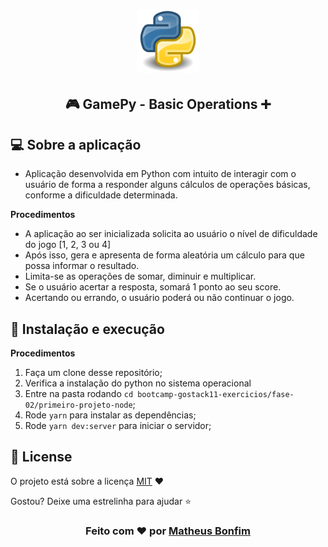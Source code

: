 <h1 align="center">
  <img alt="automato" src=".github/python.png" width="20%"/>
</h1>

<h2 align="center">
  🎮 GamePy - Basic Operations ➕  
</h2>

<!-- Tópicos -->

## 💻 Sobre a aplicação
- Aplicação desenvolvida em Python com intuito de interagir com o usuário de forma a responder alguns cálculos de operações básicas, conforme a dificuldade determinada.

<p><strong>Procedimentos</strong></p>

- A aplicação ao ser inicializada solicita ao usuário o nível de dificuldade do jogo [1, 2, 3 ou 4]
- Após isso, gera e apresenta de forma aleatória um cálculo para que possa informar o resultado.
- Limita-se as operações de somar, diminuir e multiplicar.
- Se o usuário acertar a resposta, somará 1 ponto ao seu score.
- Acertando ou errando, o usuário poderá ou não continuar o jogo.

## 🚀 Instalação e execução

 <p><strong>Procedimentos</strong></p>

1. Faça um clone desse repositório;
2. Verifica a instalação do python no sistema operacional
2. Entre na pasta rodando `cd bootcamp-gostack11-exercicios/fase-02/primeiro-projeto-node`;
3. Rode `yarn` para instalar as dependências;
4. Rode `yarn dev:server` para iniciar o servidor;


## :memo: License

O projeto está sobre a licença [MIT](./LICENSE) ❤️ 

Gostou? Deixe uma estrelinha para ajudar ⭐

<!-- Mensagem final -->
<h3 align="center">
Feito com ❤️ por <a href="https://www.linkedin.com/in/matheus-de-farias-bonfim-448667169/">Matheus Bonfim</a>
</h3>
